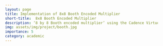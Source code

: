 ```yaml
---
layout: page
title: Implementation of 8x8 Booth Encoded Multiplier
short-title:  8x8 Booth Encoded Multiplier
description: ‘8 by 8 Booth encoded multiplier’ using the Cadence Virtuoso platform.
img: assets/img/project/booth.jpg
importance: 5
category: academic
---
```


